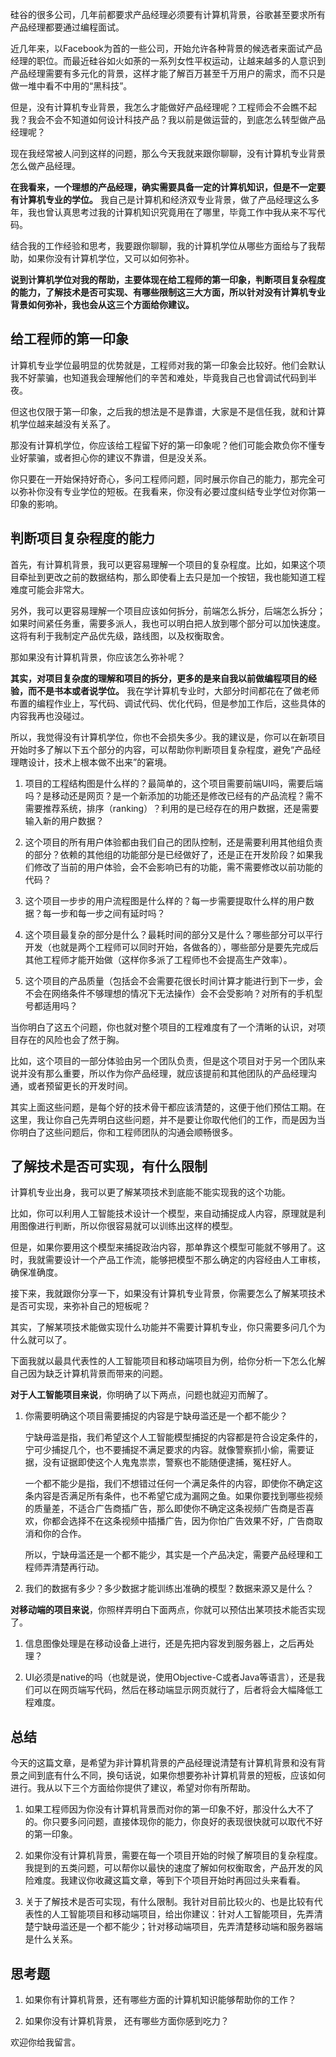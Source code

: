 硅谷的很多公司，几年前都要求产品经理必须要有计算机背景，谷歌甚至要求所有产品经理都要通过编程面试。

近几年来，以Facebook为首的一些公司，开始允许各种背景的候选者来面试产品经理的职位。而最近硅谷如火如荼的一系列女性平权运动，让越来越多的人意识到产品经理需要有多元化的背景，这样才能了解百万甚至千万用户的需求，而不只是做一堆中看不中用的“黑科技”。

但是，没有计算机专业背景，我怎么才能做好产品经理呢？工程师会不会瞧不起我？我会不会不知道如何设计科技产品？我以前是做运营的，到底怎么转型做产品经理呢？

现在我经常被人问到这样的问题，那么今天我就来跟你聊聊，没有计算机专业背景怎么做产品经理。

**在我看来，一个理想的产品经理，确实需要具备一定的计算机知识，但是不一定要有计算机专业的学位。** 我自己是计算机和经济双专业背景，做了产品经理这么多年，我也曾认真思考过我的计算机知识究竟用在了哪里，毕竟工作中我从来不写代码。

结合我的工作经验和思考，我要跟你聊聊，我的计算机学位从哪些方面给与了我帮助，如果你没有计算机学位，又可以如何弥补。

**说到计算机学位对我的帮助，主要体现在给工程师的第一印象，判断项目复杂程度的能力，了解技术是否可实现、有哪些限制这三大方面，所以针对没有计算机专业背景如何弥补，我也会从这三个方面给你建议。**

## 给工程师的第一印象

计算机专业学位最明显的优势就是，工程师对我的第一印象会比较好。他们会默认我不好蒙骗，也知道我会理解他们的辛苦和难处，毕竟我自己也曾调试代码到半夜。

但这也仅限于第一印象，之后我的想法是不是靠谱，大家是不是信任我，就和计算机学位越来越没有关系了。

那没有计算机学位，你应该给工程留下好的第一印象呢？他们可能会欺负你不懂专业好蒙骗，或者担心你的建议不靠谱，但是没关系。

你只要在一开始保持好奇心，多问工程师问题，同时展示你自己的能力，那完全可以弥补你没有专业学位的短板。在我看来，你没有必要过度纠结专业学位对你第一印象的影响。

## 判断项目复杂程度的能力

首先，有计算机背景，我可以更容易理解一个项目的复杂程度。比如，如果这个项目牵扯到更改之前的数据结构，那么即使看上去只是加一个按钮，我也能知道工程难度可能会非常大。

另外，我可以更容易理解一个项目应该如何拆分，前端怎么拆分，后端怎么拆分；如果时间紧任务重，需要多派人，我也可以明白把人放到哪个部分可以加快速度。这将有利于我制定产品优先级，路线图，以及权衡取舍。

那如果没有计算机背景，你应该怎么弥补呢？

**其实，对项目复杂度的理解和项目的拆分，更多的是来自我以前做编程项目的经验，而不是书本或者说学位。** 我在学计算机专业时，大部分时间都花在了做老师布置的编程作业上，写代码、调试代码、优化代码，但是参加工作后，这些具体的内容我再也没碰过。

所以，我觉得没有计算机学位，你也不会损失多少。我的建议是，你可以在新项目开始时多了解以下五个部分的内容，可以帮助你判断项目复杂程度，避免“产品经理瞎设计，技术上根本做不出来”的窘境。

1. 项目的工程结构图是什么样的？最简单的，这个项目需要前端UI吗，需要后端吗？是移动还是网页？是一个新添加的功能还是修改已经有的产品流程？需不需要推荐系统，排序（ranking）？利用的是已经存在的用户数据，还是需要输入新的用户数据？

2. 这个项目的所有用户体验都由我们自己的团队控制，还是需要利用其他组负责的部分？依赖的其他组的功能部分是已经做好了，还是正在开发阶段？如果我们修改了当前的用户体验，会不会影响已有的功能，需不需要修改以前功能的代码？

3. 这个项目一步步的用户流程图是什么样的？每一步需要提取什么样的用户数据？每一步和每一步之间有延时吗？

4. 这个项目最复杂的部分是什么？最耗时间的部分又是什么？哪些部分可以平行开发（也就是两个工程师可以同时开始，各做各的），哪些部分是要先完成后其他工程师才能开始做（这样你多派了工程师也不会提高生产效率）。

5. 这个项目的产品质量（包括会不会需要花很长时间计算才能进行到下一步，会不会在网络条件不够理想的情况下无法操作）会不会受影响？对所有的手机型号都适用吗？


当你明白了这五个问题，你也就对整个项目的工程难度有了一个清晰的认识，对项目存在的风险也会了然于胸。

比如，这个项目的一部分体验由另一个团队负责，但是这个项目对于另一个团队来说并没有那么重要，所以作为你产品经理，就应该提前和其他团队的产品经理沟通，或者预留更长的开发时间。

其实上面这些问题，是每个好的技术骨干都应该清楚的，这便于他们预估工期。在这里，我让你自己先弄明白这些问题，并不是要让你取代他们的工作，而是因为当你明白了这些问题后，你和工程师团队的沟通会顺畅很多。

## 了解技术是否可实现，有什么限制

计算机专业出身，我可以更了解某项技术到底能不能实现我的这个功能。

比如，你可以利用人工智能技术设计一个模型，来自动捕捉成人内容，原理就是利用图像进行判断，所以你很容易就可以训练出这样的模型。

但是，如果你要用这个模型来捕捉政治内容，那单靠这个模型可能就不够用了。这时，我就需要设计一个产品工作流，能够把模型不那么确定的内容经由人工审核，确保准确度。

接下来，我就跟你分享一下，如果没有计算机专业背景，你需要怎么了解某项技术是否可实现，来弥补自己的短板呢？

其实，了解某项技术能做实现什么功能并不需要计算机专业，你只需要多问几个为什么就可以了。

下面我就以最具代表性的人工智能项目和移动端项目为例，给你分析一下怎么化解自己因为缺乏计算机背景而带来的问题。

**对于人工智能项目来说**，你明确了以下两点，问题也就迎刃而解了。

1. 你需要明确这个项目需要捕捉的内容是宁缺毋滥还是一个都不能少？


   宁缺毋滥是指，我们希望这个人工智能模型捕捉的内容都是符合设定条件的，宁可少捕捉几个，也不要捕捉不满足要求的内容。就像警察抓小偷，需要证据，没有证据即使这个人鬼鬼祟祟，警察也不能随便逮捕，冤枉好人。


   一个都不能少是指，我们不想错过任何一个满足条件的内容，即使你不确定这条内容是否满足所有条件，也不希望它成为漏网之鱼。如果你要找到哪些视频的质量差，不适合广告商插广告，那么即使你不确定这条视频广告商是否喜欢，你都会选择不在这条视频中插播广告，因为你怕广告效果不好，广告商取消和你的合作。


   所以，宁缺毋滥还是一个都不能少，其实是一个产品决定，需要产品经理和工程师弄清楚再行动。

2. 我们的数据有多少？多少数据才能训练出准确的模型？数据来源又是什么？


**对移动端的项目来说**，你照样弄明白下面两点，你就可以预估出某项技术能否实现了。

1. 信息图像处理是在移动设备上进行，还是先把内容发到服务器上，之后再处理？

2. UI必须是native的吗（也就是说，使用Objective-C或者Java等语言），还是我们可以在网页端写代码，然后在移动端显示网页就行了，后者将会大幅降低工程难度。


## 总结

今天的这篇文章，是希望为非计算机背景的产品经理说清楚有计算机背景和没有背景之间到底有什么不同，换句话说，如果你想要弥补计算机背景的短板，应该如何进行。我从以下三个方面给你提供了建议，希望对你有所帮助。

1. 如果工程师因为你没有计算机背景而对你的第一印象不好，那没什么大不了的。你只要多问问题，直接体现你的能力，你良好的表现很快就可以取代不好的第一印象。

2. 如果你没有计算机背景，需要在每一个项目开始的时候了解项目的复杂程度。我提到的五类问题，可以帮你以最快的速度了解如何权衡取舍，产品开发的风险难度。我建议你收藏这篇文章，等到下个项目开始时再回过头来看看。

3. 关于了解技术是否可实现，有什么限制。我针对目前比较火的、也是比较有代表性的人工智能项目和移动端项目，给出你建议：针对人工智能项目，先弄清楚宁缺毋滥还是一个都不能少；针对移动端项目，先弄清楚移动端和服务器端是什么关系。


## 思考题

1. 如果你有计算机背景，还有哪些方面的计算机知识能够帮助你的工作？

2. 如果你没有计算机背景， 还有哪些方面你感到吃力？


欢迎你给我留言。
